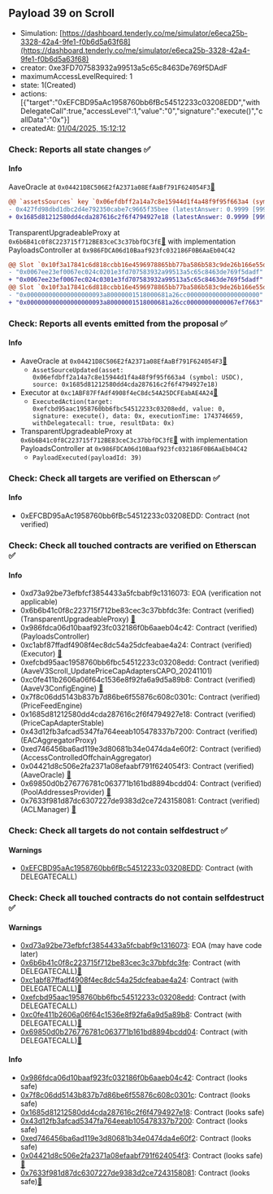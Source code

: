 ## Payload 39 on Scroll

- Simulation: [https://dashboard.tenderly.co/me/simulator/e6eca25b-3328-42a4-9fe1-f0b6d5a63f68](https://dashboard.tenderly.co/me/simulator/e6eca25b-3328-42a4-9fe1-f0b6d5a63f68)
- creator: 0xe3FD707583932a99513a5c65c8463De769f5DAdF
- maximumAccessLevelRequired: 1
- state: 1(Created)
- actions: [{"target":"0xEFCBD95aAc1958760bb6fBc54512233c03208EDD","withDelegateCall":true,"accessLevel":1,"value":"0","signature":"execute()","callData":"0x"}]
- createdAt: [01/04/2025, 15:12:12](https://scrollscan.com/tx/0x368092ac8b1881a9785036935bbff028599072ca3e64399809784730e2ffb7b2)

### Check: Reports all state changes :white_check_mark:

#### Info


AaveOracle at `0x04421D8C506E2fA2371a08EfAaBf791F624054F3`[:ghost:](https://github.com/bgd-labs/aave-address-book "AaveV3Scroll.ORACLE")
```diff
@@ `assetsSources` key `0x06efdbff2a14a7c8e15944d1f4a48f9f95f663a4 (symbol: USDC)` @@
- 0x427fd98dbd1dbc2d4e792350cabe7c9665f35bee (latestAnswer: 0.9999 [99997551, 8 decimals], description: Capped USDC/USD)
+ 0x1685d81212580dd4cda287616c2f6f4794927e18 (latestAnswer: 0.9999 [99997551, 8 decimals], description: Capped USDC/USD)
```

TransparentUpgradeableProxy at `0x6b6B41c0f8C223715f712BE83ceC3c37bbfDC3fE`[:ghost:](https://github.com/bgd-labs/aave-address-book "GovernanceV3Scroll.PAYLOADS_CONTROLLER") with implementation PayloadsController at `0x986FDCA06d10Baaf923fc032186F0B6AaEb04C42`
```diff
@@ Slot `0x10f3a17841c6d818ccbb16e4596978865bb77ba586b583c9de26b166e55de864` @@
- "0x0067ee23ef0067ec024c0201e3fd707583932a99513a5c65c8463de769f5dadf"
+ "0x0067ee23ef0067ec024c0301e3fd707583932a99513a5c65c8463de769f5dadf"
@@ Slot `0x10f3a17841c6d818ccbb16e4596978865bb77ba586b583c9de26b166e55de865` @@
- "0x000000000000000000093a80000001518000681a26cc00000000000000000000"
+ "0x000000000000000000093a80000001518000681a26cc00000000000067ef7663"
```


### Check: Reports all events emitted from the proposal :white_check_mark:

#### Info

- AaveOracle at `0x04421D8C506E2fA2371a08EfAaBf791F624054F3`[:ghost:](https://github.com/bgd-labs/aave-address-book "AaveV3Scroll.ORACLE")
  - `AssetSourceUpdated(asset: 0x06efdbff2a14a7c8e15944d1f4a48f9f95f663a4 (symbol: USDC), source: 0x1685d81212580dd4cda287616c2f6f4794927e18)`
- Executor at `0xc1ABF87FfAdf4908f4eC8dc54A25DCFEabAE4A24`[:ghost:](https://github.com/bgd-labs/aave-address-book "AaveV3Scroll.ACL_ADMIN, GovernanceV3Scroll.EXECUTOR_LVL_1")
  - `ExecutedAction(target: 0xefcbd95aac1958760bb6fbc54512233c03208edd, value: 0, signature: execute(), data: 0x, executionTime: 1743746659, withDelegatecall: true, resultData: 0x)`
- TransparentUpgradeableProxy at `0x6b6B41c0f8C223715f712BE83ceC3c37bbfDC3fE`[:ghost:](https://github.com/bgd-labs/aave-address-book "GovernanceV3Scroll.PAYLOADS_CONTROLLER") with implementation PayloadsController at `0x986FDCA06d10Baaf923fc032186F0B6AaEb04C42`
  - `PayloadExecuted(payloadId: 39)`

### Check: Check all targets are verified on Etherscan :white_check_mark:

#### Info

- 0xEFCBD95aAc1958760bb6fBc54512233c03208EDD: Contract (not verified) 

### Check: Check all touched contracts are verified on Etherscan :white_check_mark:

#### Info

- 0xd73a92be73efbfcf3854433a5fcbabf9c1316073: EOA (verification not applicable)
- 0x6b6b41c0f8c223715f712be83cec3c37bbfdc3fe: Contract (verified) (TransparentUpgradeableProxy) [:ghost:](https://github.com/bgd-labs/aave-address-book "GovernanceV3Scroll.PAYLOADS_CONTROLLER")
- 0x986fdca06d10baaf923fc032186f0b6aaeb04c42: Contract (verified) (PayloadsController) 
- 0xc1abf87ffadf4908f4ec8dc54a25dcfeabae4a24: Contract (verified) (Executor) [:ghost:](https://github.com/bgd-labs/aave-address-book "AaveV3Scroll.ACL_ADMIN, GovernanceV3Scroll.EXECUTOR_LVL_1")
- 0xefcbd95aac1958760bb6fbc54512233c03208edd: Contract (verified) (AaveV3Scroll_UpdatePriceCapAdaptersCAPO_20241101) 
- 0xc0fe411b2606a06f64c1536e8f92fa6a9d5a89b8: Contract (verified) (AaveV3ConfigEngine) [:ghost:](https://github.com/bgd-labs/aave-address-book "AaveV3Scroll.CONFIG_ENGINE")
- 0x7f8c06dd5143b837b7d86be6f55876c608c0301c: Contract (verified) (PriceFeedEngine) 
- 0x1685d81212580dd4cda287616c2f6f4794927e18: Contract (verified) (PriceCapAdapterStable) 
- 0x43d12fb3afcad5347fa764eeab105478337b7200: Contract (verified) (EACAggregatorProxy) 
- 0xed746456ba6ad119e3d80681b34e0474da4e60f2: Contract (verified) (AccessControlledOffchainAggregator) 
- 0x04421d8c506e2fa2371a08efaabf791f624054f3: Contract (verified) (AaveOracle) [:ghost:](https://github.com/bgd-labs/aave-address-book "AaveV3Scroll.ORACLE")
- 0x69850d0b276776781c063771b161bd8894bcdd04: Contract (verified) (PoolAddressesProvider) [:ghost:](https://github.com/bgd-labs/aave-address-book "AaveV3Scroll.POOL_ADDRESSES_PROVIDER")
- 0x7633f981d87dc6307227de9383d2ce7243158081: Contract (verified) (ACLManager) [:ghost:](https://github.com/bgd-labs/aave-address-book "AaveV3Scroll.ACL_MANAGER")

### Check: Check all targets do not contain selfdestruct :white_check_mark:

#### Warnings

- [0xEFCBD95aAc1958760bb6fBc54512233c03208EDD](https://scrollscan.com/address/0xEFCBD95aAc1958760bb6fBc54512233c03208EDD): Contract (with DELEGATECALL)

### Check: Check all touched contracts do not contain selfdestruct :white_check_mark:

#### Warnings

- [0xd73a92be73efbfcf3854433a5fcbabf9c1316073](https://scrollscan.com/address/0xd73a92be73efbfcf3854433a5fcbabf9c1316073): EOA (may have code later)
- [0x6b6b41c0f8c223715f712be83cec3c37bbfdc3fe](https://scrollscan.com/address/0x6b6b41c0f8c223715f712be83cec3c37bbfdc3fe): Contract (with DELEGATECALL)[:ghost:](https://github.com/bgd-labs/aave-address-book "GovernanceV3Scroll.PAYLOADS_CONTROLLER")
- [0xc1abf87ffadf4908f4ec8dc54a25dcfeabae4a24](https://scrollscan.com/address/0xc1abf87ffadf4908f4ec8dc54a25dcfeabae4a24): Contract (with DELEGATECALL)[:ghost:](https://github.com/bgd-labs/aave-address-book "AaveV3Scroll.ACL_ADMIN, GovernanceV3Scroll.EXECUTOR_LVL_1")
- [0xefcbd95aac1958760bb6fbc54512233c03208edd](https://scrollscan.com/address/0xefcbd95aac1958760bb6fbc54512233c03208edd): Contract (with DELEGATECALL)
- [0xc0fe411b2606a06f64c1536e8f92fa6a9d5a89b8](https://scrollscan.com/address/0xc0fe411b2606a06f64c1536e8f92fa6a9d5a89b8): Contract (with DELEGATECALL)[:ghost:](https://github.com/bgd-labs/aave-address-book "AaveV3Scroll.CONFIG_ENGINE")
- [0x69850d0b276776781c063771b161bd8894bcdd04](https://scrollscan.com/address/0x69850d0b276776781c063771b161bd8894bcdd04): Contract (with DELEGATECALL)[:ghost:](https://github.com/bgd-labs/aave-address-book "AaveV3Scroll.POOL_ADDRESSES_PROVIDER")

#### Info

- [0x986fdca06d10baaf923fc032186f0b6aaeb04c42](https://scrollscan.com/address/0x986fdca06d10baaf923fc032186f0b6aaeb04c42): Contract (looks safe)
- [0x7f8c06dd5143b837b7d86be6f55876c608c0301c](https://scrollscan.com/address/0x7f8c06dd5143b837b7d86be6f55876c608c0301c): Contract (looks safe)
- [0x1685d81212580dd4cda287616c2f6f4794927e18](https://scrollscan.com/address/0x1685d81212580dd4cda287616c2f6f4794927e18): Contract (looks safe)
- [0x43d12fb3afcad5347fa764eeab105478337b7200](https://scrollscan.com/address/0x43d12fb3afcad5347fa764eeab105478337b7200): Contract (looks safe)
- [0xed746456ba6ad119e3d80681b34e0474da4e60f2](https://scrollscan.com/address/0xed746456ba6ad119e3d80681b34e0474da4e60f2): Contract (looks safe)
- [0x04421d8c506e2fa2371a08efaabf791f624054f3](https://scrollscan.com/address/0x04421d8c506e2fa2371a08efaabf791f624054f3): Contract (looks safe)[:ghost:](https://github.com/bgd-labs/aave-address-book "AaveV3Scroll.ORACLE")
- [0x7633f981d87dc6307227de9383d2ce7243158081](https://scrollscan.com/address/0x7633f981d87dc6307227de9383d2ce7243158081): Contract (looks safe)[:ghost:](https://github.com/bgd-labs/aave-address-book "AaveV3Scroll.ACL_MANAGER")

